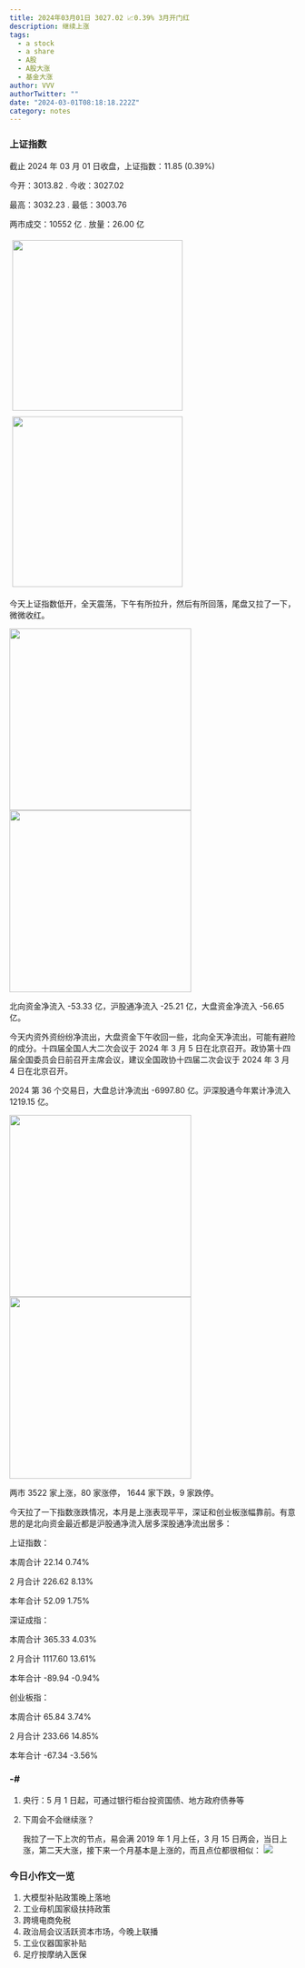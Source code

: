 ```yaml
---
title: 2024年03月01日 3027.02 📈0.39% 3月开门红
description: 继续上涨
tags:
  - a stock
  - a share
  - A股
  - A股大涨
  - 基金大涨
author: VVV
authorTwitter: ""
date: "2024-03-01T08:18:18.222Z"
category: notes
---
```


### 上证指数

截止 2024 年 03 月 01 日收盘，上证指数：<span class="font-semibold text-r-6">11.85 (0.39%)</span>

今开：<span class="font-semibold text-g-5">3013.82 </span> . 今收：<span class="font-semibold text-r-6">3027.02 </span>

最高：<span class="font-semibold text-r-6">3032.23 </span> . 最低：<span class="font-semibold text-g-5">3003.76 </span>

两市成交：<span class="font-semibold">10552 亿</span> . 放量：<span class="font-semibold text-r-5">26.00 亿</span>

<img src="/images/uploads/2024-03/20240301-zs-sh.png" style="width: 300px;display:inline-block;margin: 5px">
<img src="/images/uploads/2024-03/20240301-zs-sh-rk.png" style="width: 300px;display:inline-block;margin: 5px">

今天上证指数低开，全天震荡，下午有所拉升，然后有所回落，尾盘又拉了一下，微微收红。

<img src="/images/uploads/2024-03/20240301-zs-global.png" width="320">
<img src="/images/uploads/2024-03/20240301-zs-bs.png" width="320">

北向资金净流入 <span class="font-semibold text-g-5">-53.33 亿</span>，沪股通净流入 <span class="font-semibold text-g-5">-25.21 亿</span>，大盘资金净流入 <span class="font-semibold text-g-5">-56.65 亿</span>。

今天内资外资纷纷净流出，大盘资金下午收回一些，北向全天净流出，可能有避险的成分。十四届全国人大二次会议于 2024 年 3 月 5 日在北京召开。政协第十四届全国委员会日前召开主席会议，建议全国政协十四届二次会议于 2024 年 3 月 4 日在北京召开。

2024 第 36 个交易日，大盘总计净流出 <span class="font-semibold text-g-8">-6997.80 亿</span>。沪深股通今年累计净流入 <span class="font-semibold text-r-6">1219.15 </span> 亿。

<img src="/images/uploads/2024-03/20240301-zs-as.png" width="320">
<img src="/images/uploads/2024-03/20240301-zs-zdtj.png" width="320">

两市 <span class="font-semibold text-r-6">3522</span> 家上涨，80 家涨停， <span class="text-g-6">1644</span> 家下跌，9 家跌停。

今天拉了一下指数涨跌情况，本月是上涨表现平平，深证和创业板涨幅靠前。有意思的是北向资金最近都是沪股通净流入居多深股通净流出居多：

上证指数：

本周合计 22.14 0.74%

2 月合计 226.62 8.13%

本年合计 52.09 1.75%

深证成指：

本周合计 365.33 4.03%

2 月合计 1117.60 13.61%

本年合计 -89.94 -0.94%

创业板指：

本周合计 65.84 3.74%

2 月合计 233.66 14.85%

本年合计 -67.34 -3.56%

### -#

1. 央行：5 月 1 日起，可通过银行柜台投资国债、地方政府债券等
2. 下周会不会继续涨？

   我拉了一下上次的节点，易会满 2019 年 1 月上任，3 月 15 日两会，当日上涨，第二天大涨，接下来一个月基本是上涨的，而且点位都很相似：
   <img src="/images/uploads/2024-03/20240301-pic-1.png">

### 今日小作文一览

1. 大模型补贴政策晚上落地
2. 工业母机国家级扶持政策
3. 跨境电商免税
4. 政治局会议活跃资本市场，今晚上联播
5. 工业仪器国家补贴
6. 足疗按摩纳入医保
